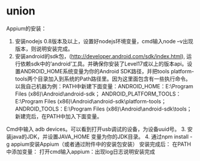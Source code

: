 # union
Appium的安装：
1.	安装nodejs 0.8版本及以上，设置好nodejs环境变量，cmd输入node –v出现版本，则说明安装完成。
2.	安装android的sdk包，(http://developer.android.com/sdk/index.html), 运行依赖sdk中的’android’工具。并确保你安装了Level17或以上的版本api。设置ANDROID_HOME系统变量为你的Android SDK路径，并把tools platform-tools两个目录加入到系统的Path路径里。因为这里面包含有一些执行命令。以我自己机器为例：PATH中新建下面变量：ANDROID_HOME：E:\Program Files (x86)\Android\android-sdk；
ANDROID_PLATFORM_TOOLS：E:\Program Files (x86)\Android\android-sdk\platform-tools；
ANDROID_TOOLS：E:\Program Files (x86)\Android\android-sdk\tools；新建完后，在PATH中加入下面变量。
   
Cmd中输入 adb devices。可以看到打开usb调试的设备，为设备uuid号。
3.	安装java的JDK，并设置JAVA_HOME 变量为你的JDK目录。
4.	通过npm install -g appium安装Appium（或者通过附件中的安装包安装）
安装完成后：
在PATH中添加变量： 
打开cmd输入appium：出现log日志说明安装完成
